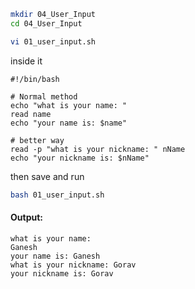 ```bash
mkdir 04_User_Input
cd 04_User_Input
```  
```bash
vi 01_user_input.sh
```  
inside it  
```vim
#!/bin/bash

# Normal method
echo "what is your name: "
read name
echo "your name is: $name"

# better way
read -p "what is your nickname: " nName
echo "your nickname is: $nName"
```  
then save and run  
```bash
bash 01_user_input.sh
```  
#### Output:  
```shell
what is your name:
Ganesh
your name is: Ganesh
what is your nickname: Gorav
your nickname is: Gorav
```  